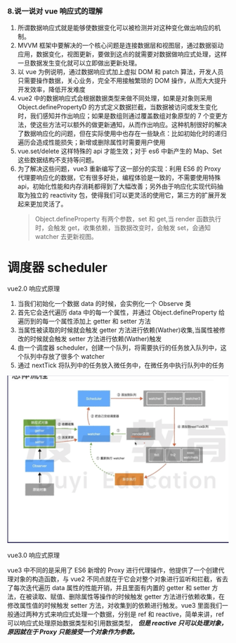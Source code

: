 ### 8.说一说对 vue 响应式的理解

1. 所谓数据响应式就是能够使数据变化可以被检测并对这种变化做出响应的机制。
2. MVVM 框架中要解决的一个核心问题是连接数据层和视图层，通过数据驱动应用，数据变化，视图更新，要做到这点的就需要对数据做响应式处理，这样一旦数据发生变化就可以立即做出更新处理。
3. 以 vue 为例说明，通过数据响应式加上虚拟 DOM 和 patch 算法，开发人员只需要操作数据，关心业务，完全不用接触繁琐的 DOM 操作，从而大大提升开发效率，降低开发难度
4. vue2 中的数据响应式会根据数据类型来做不同处理，如果是对象则采用 Object.definePropertyD 的方式定义数据拦截，当数据被访问或发生变化时，我们感知并作出响应；如果是数组则通过覆盖数组对象原型的 7 个变更方法，使这些方法可以额外的做更新通知，从而作出响应。这种机制很好的解决了数据响应化的问题，但在实际使用中也存在一些缺点：比如初始化时的递归遍历会造成性能损失；新增或删除属性时需要用户使用
5. vue.set/delete 这样特殊的 api 才能生效；对于 es6 中新产生的 Map、Set 这些数据结构不支持等问题。
6. 为了解决这些问题，vue3 重新编写了这一部分的实现：利用 ES6 的 Proxy 代理要响应化的数据，它有很多好处，编程体验是一致的，不需要使用特殊 api，初始化性能和内存消耗都得到了大幅改善；另外由于响应化实现代码抽取为独立的 reactivity 包，使得我们可以更灵活的使用它，第三方的扩展开发起来更加灵活了。
   > Object.defineProperty 有两个参数，set 和 get,当 render 函数执行时，会触发 get，收集依赖，当数据改变时，会触发 set，会通知 watcher 去更新视图。

# 调度器 scheduler

vue2.0 响应式原理

1. 当我们初始化一个数据 data 的时候，会实例化一个 Observe 类
2. 首先它会迭代遍历 data 中的每一个属性，并通过 Object.defineProperty 给遍历到的每一个属性添加上 getter 和 setter 方法
3. 当属性被读取的时候就会触发 getter 方法进行依赖(Wather)收集,当属性被修改的时候就会触发 setter 方法进行依赖(Wather)触发
4. 由一个调度器 scheduler，创建一个队列，将需要执行的任务放入队列中，这个队列中存放了很多个 watcher
5. 通过 nextTick 将队列中的任务放入微任务中，在微任务中执行队列中的任务

![img.png](../common/im1.png)

vue3.0 响应式原理

vue3 中不同的是采用了 ES6 新增的 Proxy 进行代理操作，他提供了一个创建代理对象的构造函数，与 vue2 不同点就在于它会对整个对象进行监听和拦截，省去了每次迭代遍历 data 属性的性能开销，并且里面有内置的 getter 和 setter 方法，在被读取、赋值、删除属性等操作的时候触发 getter 方法进行依赖收集，在修改属性值的时候触发 setter 方法，对收集到的依赖进行触发。vue3 里面我们一般通过两种方式来响应式处理一个数据，分别是 ref 和 reactive，简单来讲，ref 可以响应式处理原始数据类型和引用数据类型， **_但是 reactive 只可以处理对象，原因就在于 Proxy 只能接受一个对象作为参数。_**
